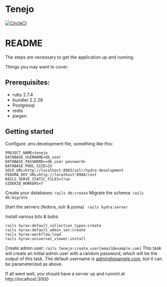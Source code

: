 # Tenejo
[![CircleCI](https://circleci.com/gh/curationexperts/tenejo/tree/main.svg?style=svg)](https://circleci.com/gh/curationexperts/tenejo/tree/main)
# README

The steps are necessary to get the
application up and running.


Things you may want to cover:

## Prerequisites:

* ruby 2.7.4
* bundler 2.2.28
* Postgresql
* redis
* pwgen

## Getting started

Configure .env.development file, something like this:
```
PROJECT_NAME=tenejo
DATABASE_USERNAME=db_user
DATABASE_PASSWORD=<db_user password>
DATABASE_POOL_SIZE=25
SOLR_URL=http://localhost:8983/solr/hydra-development
FEDORA_DEV_URL=http://localhost:8984/rest
RAILS_SERVE_STATIC_FILES=true
SIDEKIQ_WORKERS=7
```
Create your databases:
```rails db:create```
Migrate the schema:
```rails db:migrate```

Start the servers (fedora, solr & puma)
``` rails hydra:server```

Install various bits & bobs:
```shell
rails hyrax:default_collection_types:create
rails hyrax:default_admin_set:create
rails hyrax:workflow:load
rails hyrax:universal_viewer:install
```

Create admin user:
```rails tenejo:create_user[email@example.com]```
This task will create an initial admin user with a random password, which will be the output of this task.
The default username is admin@example.com, but it can be parameterized as above.


If all went well, you should have a server up and runnint at http://localhost:3000
